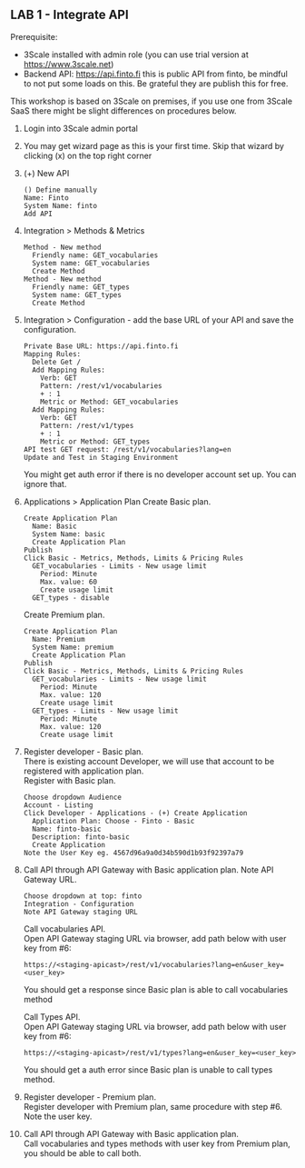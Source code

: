 
## LAB 1 - Integrate API

Prerequisite:
- 3Scale installed with admin role (you can use trial version at https://www.3scale.net)
- Backend API: https://api.finto.fi this is public API from finto, be mindful to not put some loads on this. Be grateful they are publish this for free.

This workshop is based on 3Scale on premises, if you use one from 3Scale SaaS there might be slight differences on procedures below.
  
1. Login into 3Scale admin portal
2. You may get wizard page as this is your first time. Skip that wizard by clicking (x) on the top right corner
3. (+) New API
   ```
   () Define manually
   Name: Finto
   System Name: finto
   Add API
   ```
3. Integration > Methods & Metrics 
   ```
   Method - New method  
     Friendly name: GET_vocabularies  
     System name: GET_vocabularies  
     Create Method  
   Method - New method  
     Friendly name: GET_types  
     System name: GET_types  
     Create Method  
   ```
4. Integration > Configuration - add the base URL of your API and save the configuration.
   ```
   Private Base URL: https://api.finto.fi
   Mapping Rules:
     Delete Get /
     Add Mapping Rules:
       Verb: GET
       Pattern: /rest/v1/vocabularies
       + : 1
       Metric or Method: GET_vocabularies
     Add Mapping Rules:
       Verb: GET
       Pattern: /rest/v1/types
       + : 1
       Metric or Method: GET_types
   API test GET request: /rest/v1/vocabularies?lang=en
   Update and Test in Staging Environment
   ```
   You might get auth error if there is no developer account set up. You can ignore that.
5. Applications > Application Plan
   Create Basic plan.
   ```
   Create Application Plan
     Name: Basic
     System Name: basic
     Create Application Plan
   Publish
   Click Basic - Metrics, Methods, Limits & Pricing Rules 
     GET_vocabularies - Limits - New usage limit
       Period: Minute
       Max. value: 60
       Create usage limit
     GET_types - disable
   ```
   Create Premium plan.
   ```
   Create Application Plan
     Name: Premium
     System Name: premium
     Create Application Plan
   Publish
   Click Basic - Metrics, Methods, Limits & Pricing Rules 
     GET_vocabularies - Limits - New usage limit
       Period: Minute
       Max. value: 120
       Create usage limit
     GET_types - Limits - New usage limit
       Period: Minute
       Max. value: 120
       Create usage limit
    ```
6. Register developer - Basic plan.  
   There is existing account Developer, we will use that account to be registered with application plan.  
   Register with Basic plan.
   ```
   Choose dropdown Audience
   Account - Listing
   Click Developer - Applications - (+) Create Application
     Application Plan: Choose - Finto - Basic 
     Name: finto-basic
     Description: finto-basic
     Create Application
   Note the User Key eg. 4567d96a9a0d34b590d1b93f92397a79
   ```
7. Call API through API Gateway with Basic application plan.
   Note API Gateway URL.
   ```
   Choose dropdown at top: finto
   Integration - Configuration
   Note API Gateway staging URL
   ```
   Call vocabularies API.  
   Open API Gateway staging URL via browser, add path below with user key from #6:
   ```
   https://<staging-apicast>/rest/v1/vocabularies?lang=en&user_key=<user_key>
   ```
   You should get a response since Basic plan is able to call vocabularies method
   
   Call Types API.  
   Open API Gateway staging URL via browser, add path below with user key from #6:
   ```
   https://<staging-apicast>/rest/v1/types?lang=en&user_key=<user_key>
   ```
   You should get a auth error since Basic plan is unable to call types method.
8. Register developer - Premium plan.  
   Register developer with Premium plan, same procedure with step #6. Note the user key.
9. Call API through API Gateway with Basic application plan.  
   Call vocabularies and types methods with user key from Premium plan, you should be able to call both.
